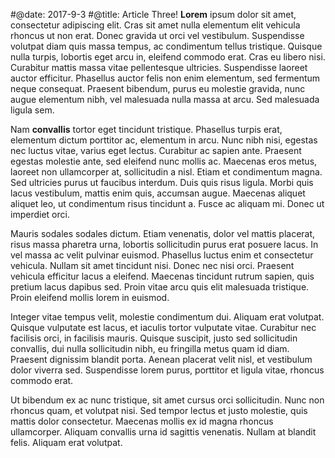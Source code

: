 #@date: 2017-9-3
#@title: Article Three!
**Lorem** ipsum dolor sit amet, consectetur adipiscing elit. Cras sit amet nulla elementum elit vehicula rhoncus ut non erat. Donec gravida ut orci vel vestibulum. Suspendisse volutpat diam quis massa tempus, ac condimentum tellus tristique. Quisque nulla turpis, lobortis eget arcu in, eleifend commodo erat. Cras eu libero nisi. Curabitur mattis massa vitae pellentesque ultricies. Suspendisse laoreet auctor efficitur. Phasellus auctor felis non enim elementum, sed fermentum neque consequat. Praesent bibendum, purus eu molestie gravida, nunc augue elementum nibh, vel malesuada nulla massa at arcu. Sed malesuada ligula sem.

Nam **convallis** tortor eget tincidunt tristique. Phasellus turpis erat, elementum dictum porttitor ac, elementum in arcu. Nunc nibh nisi, egestas nec luctus vitae, varius eget lectus. Curabitur ac sapien ante. Praesent egestas molestie ante, sed eleifend nunc mollis ac. Maecenas eros metus, laoreet non ullamcorper at, sollicitudin a nisl. Etiam et condimentum magna. Sed ultricies purus ut faucibus interdum. Duis quis risus ligula. Morbi quis lacus vestibulum, mattis enim quis, accumsan augue. Maecenas aliquet aliquet leo, ut condimentum risus tincidunt a. Fusce ac aliquam mi. Donec ut imperdiet orci.

Mauris sodales sodales dictum. Etiam venenatis, dolor vel mattis placerat, risus massa pharetra urna, lobortis sollicitudin purus erat posuere lacus. In vel massa ac velit pulvinar euismod. Phasellus luctus enim et consectetur vehicula. Nullam sit amet tincidunt nisi. Donec nec nisi orci. Praesent vehicula efficitur lacus a eleifend. Maecenas tincidunt rutrum sapien, quis pretium lacus dapibus sed. Proin vitae arcu quis elit malesuada tristique. Proin eleifend mollis lorem in euismod.

Integer vitae tempus velit, molestie condimentum dui. Aliquam erat volutpat. Quisque vulputate est lacus, et iaculis tortor vulputate vitae. Curabitur nec facilisis orci, in facilisis mauris. Quisque suscipit, justo sed sollicitudin convallis, dui nulla sollicitudin nibh, eu fringilla metus quam id diam. Praesent dignissim blandit porta. Aenean placerat velit nisl, et vestibulum dolor viverra sed. Suspendisse lorem purus, porttitor et ligula vitae, rhoncus commodo erat.

Ut bibendum ex ac nunc tristique, sit amet cursus orci sollicitudin. Nunc non rhoncus quam, et volutpat nisi. Sed tempor lectus et justo molestie, quis mattis dolor consectetur. Maecenas mollis ex id magna rhoncus ullamcorper. Aliquam convallis urna id sagittis venenatis. Nullam at blandit felis. Aliquam erat volutpat.